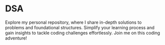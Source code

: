 # DSA
 Explore my personal repository, where I share in-depth solutions to problems and foundational structures. Simplify your learning process and gain insights to tackle coding challenges effortlessly. Join me on this coding adventure!
